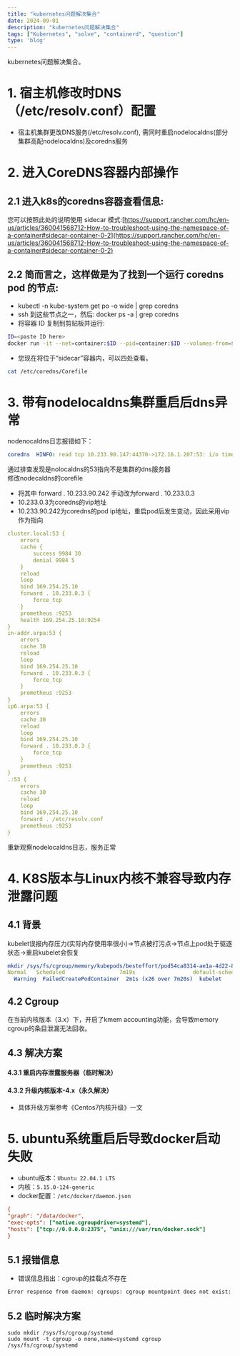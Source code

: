```yaml
---
title: "kubernetes问题解决集合"
date: 2024-09-01
description: "kubernetes问题解决集合"
tags: ["Kubernetes", "solve", "containerd", "question"]
type: 'blog'
---
```


kubernetes问题解决集合。

<!--more-->

# 1. 宿主机修改时DNS（/etc/resolv.conf）配置
- 宿主机集群更改DNS服务(/etc/resolv.conf), 需同时重启nodelocaldns(部分集群高配nodelocaldns)及coredns服务

# 2. 进入CoreDNS容器内部操作
## 2.1 进入k8s的coredns容器查看信息:
您可以按照此处的说明使用 sidecar 模式:[https://support.rancher.com/hc/en-us/articles/360041568712-How-to-troubleshoot-using-the-namespace-of-a-container#sidecar-container-0-2](https://support.rancher.com/hc/en-us/articles/360041568712-How-to-troubleshoot-using-the-namespace-of-a-container#sidecar-container-0-2)

## 2.2 简而言之，这样做是为了找到一个运行 coredns pod 的节点:
- kubectl -n kube-system get po -o wide | grep coredns
- ssh 到这些节点之一，然后: docker ps -a | grep coredns
- 将容器 ID 复制到剪贴板并运行:
```bash
ID=<paste ID here>
docker run -it --net=container:$ID --pid=container:$ID --volumes-from=$ID alpine sh
```
- 您现在将位于“sidecar”容器内，可以四处查看。
```bash
cat /etc/coredns/Corefile
```

# 3. 带有nodelocaldns集群重启后dns异常
nodenocaldns日志报错如下：
```yaml
coredns  HINFO: read tcp 10.233.90.147:44370->172.16.1.207:53: i/o timeout
```
通过排查发现是nolocaldns的53指向不是集群的dns服务器<br />修改nodecaldns的corefile

- 将其中 forward . 10.233.90.242  手动改为forward . 10.233.0.3
- 10.233.0.3为coredns的vip地址
- 10.233.90.242为coredns的pod ip地址，重启pod后发生变动，因此采用vip作为指向
```yaml
cluster.local:53 {
    errors
    cache {
        success 9984 30
        denial 9984 5
    }
    reload
    loop
    bind 169.254.25.10
    forward . 10.233.0.3 {
        force_tcp
    }
    prometheus :9253
    health 169.254.25.10:9254
}
in-addr.arpa:53 {
    errors
    cache 30
    reload
    loop
    bind 169.254.25.10
    forward . 10.233.0.3 {
        force_tcp
    }
    prometheus :9253
}
ip6.arpa:53 {
    errors
    cache 30
    reload
    loop
    bind 169.254.25.10
    forward . 10.233.0.3 {
        force_tcp
    }
    prometheus :9253
}
.:53 {
    errors
    cache 30
    reload
    loop
    bind 169.254.25.10
    forward . /etc/resolv.conf
    prometheus :9253
}
```
重新观察nodelocaldns日志，服务正常


# 4. K8S版本与Linux内核不兼容导致内存泄露问题
## 4.1 背景
 kubelet误报内存压力(实际内存使用率很小)->节点被打污点->节点上pod处于驱逐状态->重启kubelet会恢复  
```yaml
mkdir /sys/fs/cgroup/memory/kubepods/besteffort/pod54ca8314-ae1a-4d22-8564-fdd73215f1cc: cannot allocate memory
Normal   Scheduled                 7m19s                  default-scheduler  Successfully assigned default/kt-rectifier-rulla to node133
  Warning  FailedCreatePodContainer  2m1s (x26 over 7m20s)  kubelet            unable to ensure pod container exists: failed to create container for [kubepods besteffort pod54ca8314-ae1a-4d22-8564-fdd73215f1cc] : mkdir /sys/fs/cgroup/memory/kubepods/besteffort/pod54ca8314-ae1a-4d22-8564-fdd73215f1cc: cannot allocate memory
```
## 4.2 Cgroup
在当前内核版本（3.x）下，开启了kmem accounting功能，会导致memory cgroup的条目泄漏无法回收。

## 4.3 解决方案

#### 4.3.1 重启内存泄露服务器（临时解决）

#### 4.3.2 升级内核版本-4.x（永久解决）
- 具体升级方案参考《Centos7内核升级》一文

# 5. ubuntu系统重启后导致docker启动失败
- ubuntu版本：`Ubuntu 22.04.1 LTS`
- 内核：`5.15.0-124-generic`
- docker配置：`/etc/docker/daemon.json`
```ini
{
"graph": "/data/docker",
"exec-opts": ["native.cgroupdriver=systemd"],
"hosts": ["tcp://0.0.0.0:2375", "unix:///var/run/docker.sock"]
}
```
## 5.1 报错信息
- 错误信息指出：cgroup的挂载点不存在
```bash
Error response from daemon: cgroups: cgroup mountpoint does not exist: unknown
```
## 5.2 临时解决方案
```
sudo mkdir /sys/fs/cgroup/systemd
sudo mount -t cgroup -o none,name=systemd cgroup /sys/fs/cgroup/systemd
```
